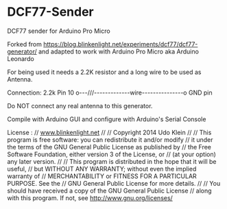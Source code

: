 # DCF77-Sender
DCF77 sender for Arduino Pro Micro

Forked from https://blog.blinkenlight.net/experiments/dcf77/dcf77-generator/
and adapted to work with Arduino Pro Micro aka Arduino Leonardo

For being used it needs a 2.2K resistor and a long wire to be used as Antenna.

Connection:
            2.2k
Pin 10 o---/\/\/\-------------wire---------------o GND pin

Do NOT connect any real antenna to this generator.

Compile with Arduino GUI and configure with Arduino's Serial Console


License :
//  www.blinkenlight.net
//
//  Copyright 2014 Udo Klein
//
//  This program is free software: you can redistribute it and/or modify
//  it under the terms of the GNU General Public License as published by
//  the Free Software Foundation, either version 3 of the License, or
//  (at your option) any later version.
//
//  This program is distributed in the hope that it will be useful,
//  but WITHOUT ANY WARRANTY; without even the implied warranty of
//  MERCHANTABILITY or FITNESS FOR A PARTICULAR PURPOSE. See the
//  GNU General Public License for more details.
//
//  You should have received a copy of the GNU General Public License
//  along with this program. If not, see http://www.gnu.org/licenses/
